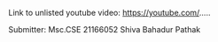 Link to unlisted youtube video:
https://youtube.com/.....

Submitter:
Msc.CSE
21166052 Shiva Bahadur Pathak 
